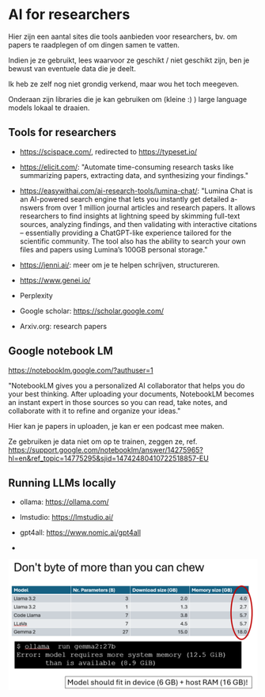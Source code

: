 # AI for researchers

Hier zijn een aantal sites die tools aanbieden voor researchers, bv. om papers te raadplegen of om dingen samen te vatten.

Indien je ze gebruikt, lees waarvoor ze geschikt / niet geschikt zijn, ben je bewust van eventuele data die je deelt.

Ik heb ze zelf nog niet grondig verkend, maar wou het toch meegeven.

Onderaan zijn libraries die je kan gebruiken om (kleine :) ) large language models lokaal te draaien.

## Tools for researchers

- https://scispace.com/, redirected to https://typeset.io/

- https://elicit.com/: "Automate time-consuming research tasks like summarizing papers, extracting data, and synthesizing your findings."

- https://easywithai.com/ai-research-tools/lumina-chat/: "Lumina Chat is an AI-powered search engine that lets you instantly get detailed a- nswers from over 1 million journal articles and research papers. It allows researchers to find insights at lightning speed by skimming full-text sources, analyzing findings, and then validating with interactive citations – essentially providing a ChatGPT-like experience tailored for the scientific community. The tool also has the ability to search your own files and papers using Lumina’s 100GB personal storage."

- https://jenni.ai/: meer om je te helpen schrijven, structureren. 

- https://www.genei.io/

- Perplexity

- Google scholar: https://scholar.google.com/

- Arxiv.org: research papers

## Google notebook LM


https://notebooklm.google.com/?authuser=1

"NotebookLM gives you a personalized AI collaborator that helps you do your best thinking. After uploading your documents, NotebookLM becomes an instant expert in those sources so you can read, take notes, and collaborate with it to refine and organize your ideas."

Hier kan je papers in uploaden, je kan er een podcast mee maken.

Ze gebruiken je data niet om op te trainen, zeggen ze, ref. https://support.google.com/notebooklm/answer/14275965?hl=en&ref_topic=14775295&sjid=14742480410722518857-EU


## Running LLMs locally

- ollama: https://ollama.com/
- lmstudio: https://lmstudio.ai/
- gpt4all: https://www.nomic.ai/gpt4all

- 
![les12_run_llms_locally](img/les12_run_llms_locally.png)